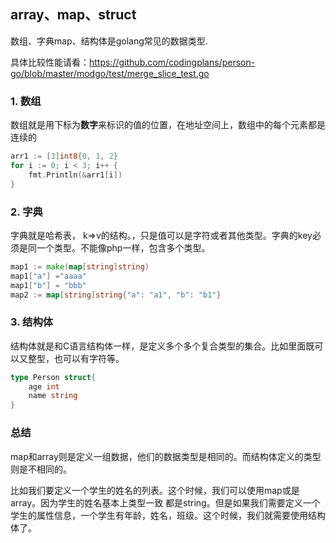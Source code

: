 ## array、map、struct

数组、字典map、结构体是golang常见的数据类型. 

具体比较性能请看：https://github.com/codingplans/person-go/blob/master/modgo/test/merge_slice_test.go

### 1. 数组

数组就是用下标为**数字**来标识的值的位置，在地址空间上，数组中的每个元素都是连续的

```go
arr1 := [3]int8{0, 1, 2}
for i := 0; i < 3; i++ {
    fmt.Println(&arr1[i])
}
```

### 2. 字典

字典就是哈希表， k=>v的结构。，只是值可以是字符或者其他类型。字典的key必须是同一个类型。不能像php一样，包含多个类型。

```go
map1 := make(map[string]string)
map1["a"] ="aaaa"
map1["b"] = "bbb"
map2 := map[string]string{"a": "a1", "b": "b1"}
```

### 3. 结构体

结构体就是和C语言结构体一样，是定义多个多个复合类型的集合。比如里面既可以又整型，也可以有字符等。

```go
type Person struct{
    age int
    name string
}

```



### 总结

map和array则是定义一组数据，他们的数据类型是相同的。而结构体定义的类型则是不相同的。

比如我们要定义一个学生的姓名的列表。这个时候，我们可以使用map或是array。因为学生的姓名基本上类型一致 都是string。但是如果我们需要定义一个学生的属性信息，一个学生有年龄，姓名，班级。这个时候，我们就需要使用结构体了。
